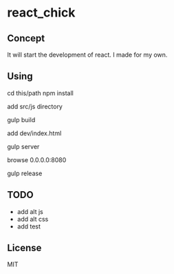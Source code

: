 # react_chick

## Concept
It will start the development of react.
I made for my own.

## Using

cd this/path
npm install

add src/js directory

gulp build

add dev/index.html

gulp server

browse 0.0.0.0:8080

gulp release

## TODO
* add alt js
* add alt css
* add test

## License
MIT

